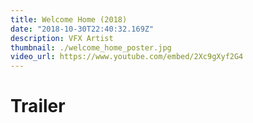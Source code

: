 ```yaml
---
title: Welcome Home (2018)
date: "2018-10-30T22:40:32.169Z"
description: VFX Artist
thumbnail: ./welcome_home_poster.jpg
video_url: https://www.youtube.com/embed/2Xc9gXyf2G4
---
```


# Trailer
